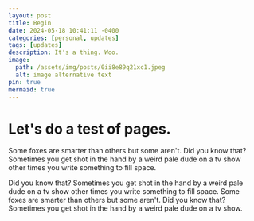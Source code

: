 ```yaml
---
layout: post
title: Begin
date: 2024-05-18 10:41:11 -0400
categories: [personal, updates]
tags: [updates]
description: It's a thing. Woo.
image:
  path: /assets/img/posts/0ii8e89q21xc1.jpeg
  alt: image alternative text
pin: true
mermaid: true
---
```


# Let's do a test of pages.

Some foxes are smarter than others but some aren't. Did you know that? Sometimes you get shot in the hand by a weird pale dude on a tv show other times you write something to fill space.

 Did you know that? Sometimes you get shot in the hand by a weird pale dude on a tv show other times you write something to fill space. Some foxes are smarter than others but some aren't. Did you know that? Sometimes you get shot in the hand by a weird pale dude on a tv show.